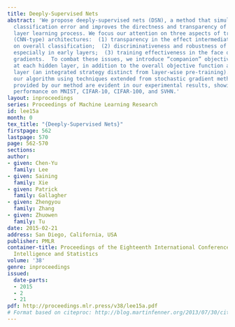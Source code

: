 ```yaml
---
title: Deeply-Supervised Nets
abstract: 'We propose deeply-supervised nets (DSN), a method that simultaneously minimizes
  classification error and improves the directness and transparency of the hidden
  layer learning process. We focus our attention on three aspects of traditional convolutional-neural-network-type
  (CNN-type) architectures:  (1) transparency in the effect intermediate layers have
  on overall classification;  (2) discriminativeness and robustness of learned features,
  especially in early layers;  (3) training effectiveness in the face of “vanishing”
  gradients.  To combat these issues, we introduce “companion” objective functions
  at each hidden layer, in addition to the overall objective function at the output
  layer (an integrated strategy distinct from layer-wise pre-training). We also analyze
  our algorithm using techniques extended from stochastic gradient methods. The advantages
  provided by our method are evident in our experimental results, showing state-of-the-art
  performance on MNIST, CIFAR-10, CIFAR-100, and SVHN.'
layout: inproceedings
series: Proceedings of Machine Learning Research
id: lee15a
month: 0
tex_title: "{Deeply-Supervised Nets}"
firstpage: 562
lastpage: 570
page: 562-570
sections: 
author:
- given: Chen-Yu
  family: Lee
- given: Saining
  family: Xie
- given: Patrick
  family: Gallagher
- given: Zhengyou
  family: Zhang
- given: Zhuowen
  family: Tu
date: 2015-02-21
address: San Diego, California, USA
publisher: PMLR
container-title: Proceedings of the Eighteenth International Conference on Artificial
  Intelligence and Statistics
volume: '38'
genre: inproceedings
issued:
  date-parts:
  - 2015
  - 2
  - 21
pdf: http://proceedings.mlr.press/v38/lee15a.pdf
# Format based on citeproc: http://blog.martinfenner.org/2013/07/30/citeproc-yaml-for-bibliographies/
---
```

